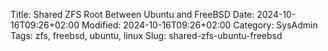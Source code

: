 Title: Shared ZFS Root Between Ubuntu and FreeBSD
Date: 2024-10-16T09:26+02:00
Modified: 2024-10-16T09:26+02:00
Category: SysAdmin
Tags: zfs, freebsd, ubuntu, linux
Slug: shared-zfs-ubuntu-freebsd
